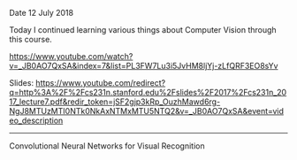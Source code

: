 Date 12 July 2018

Today I continued learning various things about Computer Vision through this course.

https://www.youtube.com/watch?v=_JB0AO7QxSA&index=7&list=PL3FW7Lu3i5JvHM8ljYj-zLfQRF3EO8sYv

Slides: https://www.youtube.com/redirect?q=http%3A%2F%2Fcs231n.stanford.edu%2Fslides%2F2017%2Fcs231n_2017_lecture7.pdf&redir_token=jSF2gjp3kRp_OuzhMawd6rg-NgJ8MTUzMTI0NTk0NkAxNTMxMTU5NTQ2&v=_JB0AO7QxSA&event=video_description

--------------------------------------------------------------------------------------

Convolutional Neural Networks for Visual Recognition
